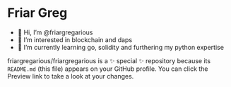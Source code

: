 # Friar Greg

- 👋 Hi, I’m @friargregarious
- 👀 I’m interested in blockchain and daps
- 🌱 I’m currently learning go, solidity and furthering my python expertise

friargregarious/friargregarious is a ✨ special ✨ repository because its `README.md` (this file) appears on your GitHub profile.
You can click the Preview link to take a look at your changes.
